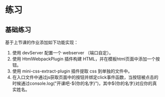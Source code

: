 # 练习



## 基础练习

基于上节课的作业添加如下功能实现：

1. 使用 devServer 配置一个 webserver （端口自定）。
2. 使用 HtmlWebpackPlugin 插件构建 HTML，并在模板html页面中添加一个按钮。
3. 使用 mini-css-extract-plugin 插件提取 css 到单独的文件中。
4. 在入口文件中通过js获取页面中的按钮并绑定click事件函数，当按钮被点击的时候通过console.log("开课吧-${你的名字}")，其中${你的名字}对应你的真实姓名。

